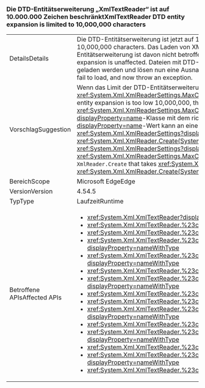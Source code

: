 ### <a name="xmltextreader-dtd-entity-expansion-is-limited-to-10000000-characters"></a><span data-ttu-id="b60ac-101">Die DTD-Entitätserweiterung „XmlTextReader“ ist auf 10.000.000 Zeichen beschränkt</span><span class="sxs-lookup"><span data-stu-id="b60ac-101">XmlTextReader DTD entity expansion is limited to 10,000,000 characters</span></span>

|   |   |
|---|---|
|<span data-ttu-id="b60ac-102">Details</span><span class="sxs-lookup"><span data-stu-id="b60ac-102">Details</span></span>|<span data-ttu-id="b60ac-103">Die DTD-Entitätserweiterung ist jetzt auf 10.000.000 Zeichen beschränkt.</span><span class="sxs-lookup"><span data-stu-id="b60ac-103">DTD entity expansion is now limited to 10,000,000 characters.</span></span> <span data-ttu-id="b60ac-104">Das Laden von XML-Dateien ohne DTD-Entitätserweiterung oder mit eingeschränkter DTD-Entitätserweiterung ist davon nicht betroffen.</span><span class="sxs-lookup"><span data-stu-id="b60ac-104">Loading XML files without DTD entity expansion or with limited DTD entity expansion is unaffected.</span></span> <span data-ttu-id="b60ac-105">Dateien mit DTD-Entitäten, die auf mehr als 10.000.000 Zeichen erweitert werden, können nicht geladen werden und lösen nun eine Ausnahme aus.</span><span class="sxs-lookup"><span data-stu-id="b60ac-105">Files with DTD entities that expand to more than 10,000,000 characters fail to load, and now throw an exception.</span></span>|
|<span data-ttu-id="b60ac-106">Vorschlag</span><span class="sxs-lookup"><span data-stu-id="b60ac-106">Suggestion</span></span>|<span data-ttu-id="b60ac-107">Wenn das Limit der DTD-Entitätserweiterung von 10.000.000 zu niedrig ist, kann der Wert mit der <xref:System.Xml.XmlReaderSettings.MaxCharactersFromEntities>-Eigenschaft außer Kraft gesetzt werden.</span><span class="sxs-lookup"><span data-stu-id="b60ac-107">If the limit of DTD entity expansion is too low 10,000,000, the value can be overridden with the <xref:System.Xml.XmlReaderSettings.MaxCharactersFromEntities> property.</span></span> <span data-ttu-id="b60ac-108">Eine <xref:System.Xml.XmlReaderSettings?displayProperty=name>-Klasse mit dem richtigen <xref:System.Xml.XmlReaderSettings.MaxCharactersFromEntities?displayProperty=name>-Wert kann an eine <code>XmlReader.Create</code>-Klasse übergeben werden, die <xref:System.Xml.XmlReaderSettings?displayProperty=name> akzeptiert (d.h. <xref:System.Xml.XmlReader.Create(System.String,System.Xml.XmlReaderSettings)>).</span><span class="sxs-lookup"><span data-stu-id="b60ac-108">An <xref:System.Xml.XmlReaderSettings?displayProperty=name> with the proper <xref:System.Xml.XmlReaderSettings.MaxCharactersFromEntities?displayProperty=name> value can be passed to <code>XmlReader.Create</code> that takes <xref:System.Xml.XmlReaderSettings?displayProperty=name> (ie. <xref:System.Xml.XmlReader.Create(System.String,System.Xml.XmlReaderSettings)>)</span></span>|
|<span data-ttu-id="b60ac-109">Bereich</span><span class="sxs-lookup"><span data-stu-id="b60ac-109">Scope</span></span>|<span data-ttu-id="b60ac-110">Microsoft Edge</span><span class="sxs-lookup"><span data-stu-id="b60ac-110">Edge</span></span>|
|<span data-ttu-id="b60ac-111">Version</span><span class="sxs-lookup"><span data-stu-id="b60ac-111">Version</span></span>|<span data-ttu-id="b60ac-112">4.5</span><span class="sxs-lookup"><span data-stu-id="b60ac-112">4.5</span></span>|
|<span data-ttu-id="b60ac-113">Typ</span><span class="sxs-lookup"><span data-stu-id="b60ac-113">Type</span></span>|<span data-ttu-id="b60ac-114">Laufzeit</span><span class="sxs-lookup"><span data-stu-id="b60ac-114">Runtime</span></span>|
|<span data-ttu-id="b60ac-115">Betroffene APIs</span><span class="sxs-lookup"><span data-stu-id="b60ac-115">Affected APIs</span></span>|<ul><li><xref:System.Xml.XmlTextReader?displayProperty=nameWithType></li><li><xref:System.Xml.XmlTextReader.%23ctor?displayProperty=nameWithType></li><li><xref:System.Xml.XmlTextReader.%23ctor(System.IO.Stream)?displayProperty=nameWithType></li><li><xref:System.Xml.XmlTextReader.%23ctor(System.IO.Stream,System.Xml.XmlNameTable)?displayProperty=nameWithType></li><li><xref:System.Xml.XmlTextReader.%23ctor(System.IO.Stream,System.Xml.XmlNodeType,System.Xml.XmlParserContext)?displayProperty=nameWithType></li><li><xref:System.Xml.XmlTextReader.%23ctor(System.IO.TextReader)?displayProperty=nameWithType></li><li><xref:System.Xml.XmlTextReader.%23ctor(System.IO.TextReader,System.Xml.XmlNameTable)?displayProperty=nameWithType></li><li><xref:System.Xml.XmlTextReader.%23ctor(System.String)?displayProperty=nameWithType></li><li><xref:System.Xml.XmlTextReader.%23ctor(System.String,System.IO.Stream)?displayProperty=nameWithType></li><li><xref:System.Xml.XmlTextReader.%23ctor(System.String,System.IO.Stream,System.Xml.XmlNameTable)?displayProperty=nameWithType></li><li><xref:System.Xml.XmlTextReader.%23ctor(System.String,System.IO.TextReader)?displayProperty=nameWithType></li><li><xref:System.Xml.XmlTextReader.%23ctor(System.String,System.IO.TextReader,System.Xml.XmlNameTable)?displayProperty=nameWithType></li><li><xref:System.Xml.XmlTextReader.%23ctor(System.String,System.Xml.XmlNameTable)?displayProperty=nameWithType></li><li><xref:System.Xml.XmlTextReader.%23ctor(System.String,System.Xml.XmlNodeType,System.Xml.XmlParserContext)?displayProperty=nameWithType></li><li><xref:System.Xml.XmlTextReader.%23ctor(System.Xml.XmlNameTable)?displayProperty=nameWithType></li></ul>|

